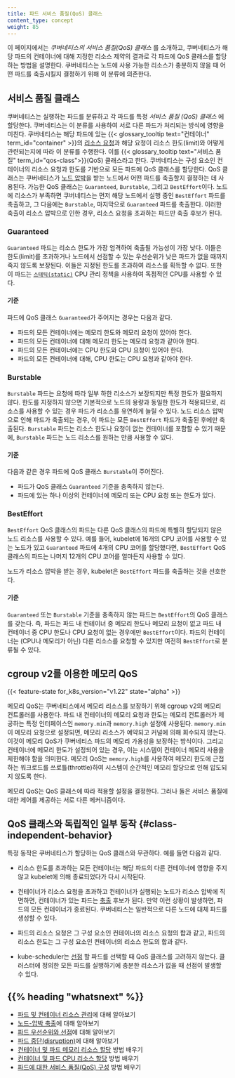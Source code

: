 ```yaml
---
title: 파드 서비스 품질(QoS) 클래스
content_type: concept
weight: 85
---
```


<!-- overview -->

이 페이지에서는 _쿠버네티스의 서비스 품질(QoS) 클래스_ 를 소개하고, 쿠버네티스가 
해당 파드의 컨테이너에 대해 지정한 리소스 제약의 결과로 각 파드에 QoS 클래스를 
할당하는 방법을 설명한다.
쿠버네티스는 노드에 사용 가능한 리소스가 충분하지 않을 때 어떤 파드를 축출시킬지 
결정하기 위해 이 분류에 의존한다.

<!-- body -->

## 서비스 품질 클래스

쿠버네티스는 실행하는 파드를 분류하고 각 파드를 특정 _서비스 품질 (QoS) 클래스_
에 할당한다. 쿠버네티스는 이 분류를 사용하여 서로 다른 파드가 처리되는 방식에 영향을 미친다. 
쿠버네티스는 해당 파드에 있는 {{< glossary_tooltip text="컨테이너" term_id="container" >}}의 
[리소스 요청](/ko/docs/concepts/configuration/manage-resources-containers/)과
해당 요청이 리소스 한도(limit)와 어떻게 관련되는지에 따라 이 분류를 수행한다. 
이를 {{< glossary_tooltip text="서비스 품질" term_id="qos-class">}}(QoS) 클래스라고 한다. 
쿠버네티스는 구성 요소인 컨테이너의 리소스 요청과 한도를 기반으로 모든 파드에 QoS 
클래스를 할당한다. 
QoS 클래스는 쿠버네티스가 [노드 압박](/ko/docs/concepts/scheduling-eviction/node-pressure-eviction/)을
받는 노드에서 어떤 파드를 축출할지 결정하는 데 사용된다. 
가능한 QoS 클래스는 `Guaranteed`, `Burstable`, 그리고 `BestEffort`이다. 
노드에 리소스가 부족하면 쿠버네티스는 먼저 해당 노드에서 실행 중인 `BestEffort`
파드를 축출하고, 그 다음에는 `Burstable`, 마지막으로 `Guaranteed` 파드를 축출한다. 
이러한 축출이 리소스 압박으로 인한 경우, 리소스 요청을 초과하는 파드만 축출 후보가 된다. 

### Guaranteed

`Guaranteed` 파드는 리소스 한도가 가장 엄격하여 축출될 가능성이 가장 낮다. 
이들은 한도(limit)를 초과하거나 노드에서 선점할 수 있는 우선순위가 낮은 파드가 없을 때까지 죽지 않도록 보장된다.
이들은 지정된 한도를 초과하여 리소스를 획득할 수 없다. 
또한 이 파드는 [`스태틱(static)`](/docs/tasks/administer-cluster/cpu-management-policies/#static-policy) 
CPU 관리 정책을 사용하여 독점적인 CPU를 사용할 수 있다. 

#### 기준

파드에 QoS 클래스 `Guaranteed`가 주어지는 경우는 다음과 같다.

* 파드의 모든 컨테이너에는 메모리 한도와 메모리 요청이 있어야 한다.
* 파드의 모든 컨테이너에 대해 메모리 한도는 메모리 요청과 같아야 한다.
* 파드의 모든 컨테이너에는 CPU 한도와 CPU 요청이 있어야 한다.
* 파드의 모든 컨테이너에 대해, CPU 한도는 CPU 요청과 같아야 한다.

### Burstable

`Burstable` 파드는 요청에 따라 일부 하한 리소스가 보장되지만 특정 한도가 필요하지 않다. 
한도를 지정하지 않으면 기본적으로 노드의 용량과 동일한 한도가 적용되므로, 리소스를 사용할 
수 있는 경우 파드가 리소스를 유연하게 늘릴 수 있다. 
노드 리소스 압박으로 인해 파드가 축출되는 경우, 이 파드는 모든 `BestEffort` 
파드가 축출된 후에만 축출된다. `Burstable` 파드는 리소스 한도나 요청이 없는 
컨테이너를 포함할 수 있기 때문에, `Burstable` 파드는 노드 리소스를 원하는 만큼 사용할 수 있다. 

#### 기준

다음과 같은 경우 파드에 QoS 클래스 `Burstable`이 주어진다.

* 파드가 QoS 클래스 `Guaranteed` 기준을 충족하지 않는다.
* 파드에 있는 하나 이상의 컨테이너에 메모리 또는 CPU 요청 또는 한도가 있다.

### BestEffort

`BestEffort` QoS 클래스의 파드는 다른 QoS 클래스의 파드에 특별히 할당되지 않은 노드 리소스를 
사용할 수 있다. 예를 들어, kubelet에 16개의 CPU 코어를 사용할 수 있는 노드가 있고 `Guaranteed` 
파드에 4개의 CPU 코어를 할당했다면, `BestEffort` QoS 클래스의 파드는 나머지 12개의 CPU 코어를 
얼마든지 사용할 수 있다. 

노드가 리소스 압박을 받는 경우, kubelet은 `BestEffort` 파드를 축출하는 것을 선호한다. 

#### 기준

`Guaranteed` 또는 `Burstable` 기준을 충족하지 않는 파드는 `BestEffort`의 
QoS 클래스를 갖는다. 즉, 파드는 파드 내 컨테이너 중 메모리 한도나 메모리 
요청이 없고 파드 내 컨테이너 중 CPU 한도나 CPU 요청이 없는 경우에만 
`BestEffort`이다. 파드의 컨테이너는 (CPU나 메모리가 아닌) 다른 리소스를 
요청할 수 있지만 여전히 `BestEffort`로 분류될 수 있다. 

## cgroup v2를 이용한 메모리 QoS

{{< feature-state for_k8s_version="v1.22" state="alpha" >}}

메모리 QoS는 쿠버네티스에서 메모리 리소스를 보장하기 위해 cgroup v2의 메모리 
컨트롤러를 사용한다. 파드 내 컨테이너의 메모리 요청과 한도는 메모리 컨트롤러가 
제공하는 특정 인터페이스인 `memory.min`과 `memory.high` 설정에 사용된다. 
`memory.min`이 메모리 요청으로 설정되면, 메모리 리소스가 예약되고 커널에 의해 
회수되지 않는다. 이것이 메모리 QoS가 쿠버네티스 파드의 메모리 가용성을 보장하는 
방식이다. 그리고 컨테이너에 메모리 한도가 설정되어 있는 경우, 이는 시스템이 컨테이너 
메모리 사용을 제한해야 함을 의미한다. 메모리 QoS는 `memory.high`를 사용하여 메모리 
한도에 근접하는 워크로드를 쓰로틀(throttle)하여 시스템이 순간적인 메모리 할당으로 
인해 압도되지 않도록 한다. 

메모리 QoS는 QoS 클래스에 따라 적용할 설정을 결정한다. 
그러나 둘은 서비스 품질에 대한 제어를 제공하는 서로 다른 메커니즘이다.

## QoS 클래스와 독립적인 일부 동작 {#class-independent-behavior}

특정 동작은 쿠버네티스가 할당하는 QoS 클래스와 무관하다. 예를 들면 다음과 같다.

* 리소스 한도를 초과하는 모든 컨테이너는 해당 파드의 다른 컨테이너에 영향을 주지 않고 kubelet에 
  의해 종료되었다가 다시 시작된다.

* 컨테이너가 리소스 요청을 초과하고 컨테이너가 실행되는 노드가 리소스 압박에 직면하면, 
  컨테이너가 있는 파드는 [축출](/ko/docs/concepts/scheduling-eviction/node-pressure-eviction/) 후보가 된다. 
  만약 이런 상황이 발생하면, 파드의 모든 컨테이너가 종료된다. 쿠버네티스는 일반적으로 다른 노드에 대체 
  파드를 생성할 수 있다. 

* 파드의 리소스 요청은 그 구성 요소인 컨테이너의 리소스 요청의 합과 같고, 
  파드의 리소스 한도는 그 구성 요소인 컨테이너의 리소스 한도의 합과 같다.

* kube-scheduler는 [선점](/ko/docs/concepts/scheduling-eviction/pod-priority-preemption/#preemption)
  할 파드를 선택할 때 QoS 클래스를 고려하지 않는다. 클러스터에 정의한 모든 
  파드를 실행하기에 충분한 리소스가 없을 때 선점이 발생할 수 있다. 

## {{% heading "whatsnext" %}}

* [파드 및 컨테이너 리소스 관리](/ko/docs/concepts/configuration/manage-resources-containers/)에 대해 알아보기
* [노드-압박 축출](/ko/docs/concepts/scheduling-eviction/node-pressure-eviction/)에 대해 알아보기
* [파드 우선순위와 선점](/ko/docs/concepts/scheduling-eviction/pod-priority-preemption/)에 대해 알아보기
* [파드 중단(disruption)](/ko/docs/concepts/workloads/pods/disruptions/)에 대해 알아보기
* [컨테이너 및 파드 메모리 리소스 할당](/ko/docs/tasks/configure-pod-container/assign-memory-resource/) 방법 배우기
* [컨테이너 및 파드 CPU 리소스 할당](/ko/docs/tasks/configure-pod-container/assign-cpu-resource/) 방법 배우기
* [파드에 대한 서비스 품질(QoS) 구성](/ko/docs/tasks/configure-pod-container/quality-service-pod/) 방법 배우기
